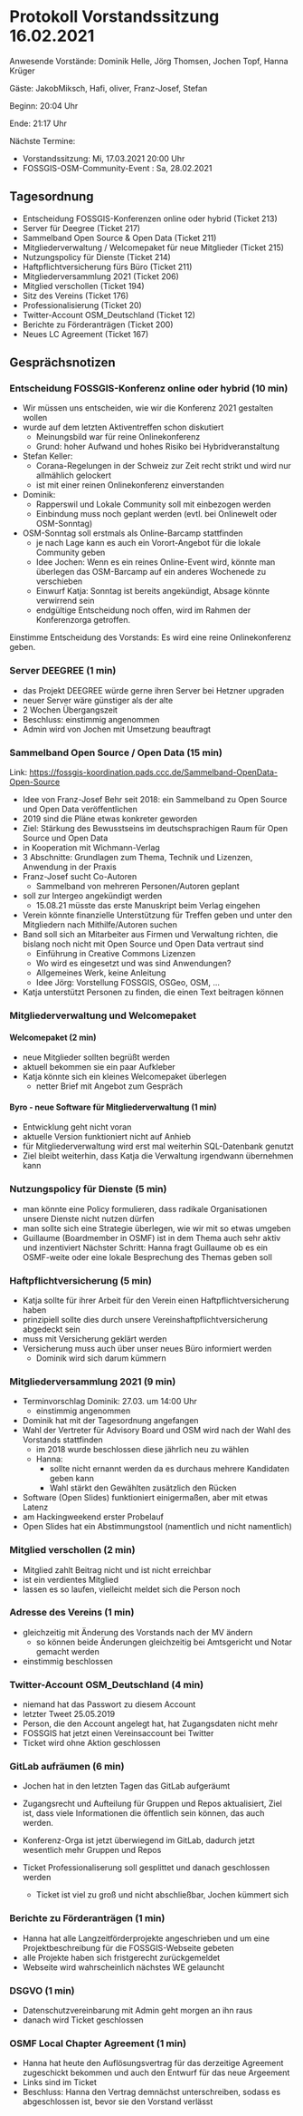 # Protokoll Vorstandssitzung 16.02.2021

Anwesende Vorstände: Dominik Helle, Jörg Thomsen, Jochen Topf, Hanna Krüger

Gäste: JakobMiksch, Hafi, oliver, Franz-Josef, Stefan

Beginn: 20:04 Uhr

Ende: 21:17 Uhr 

Nächste Termine:

- Vorstandssitzung: Mi, 17.03.2021 20:00 Uhr
- FOSSGIS-OSM-Community-Event : Sa, 28.02.2021

## Tagesordnung

- Entscheidung FOSSGIS-Konferenzen online oder hybrid (Ticket 213)
- Server für Deegree (Ticket 217)
- Sammelband Open Source & Open Data (Ticket 211)
- Mitgliederverwaltung / Welcomepaket für neue Mitglieder (Ticket 215)
- Nutzungspolicy für Dienste (Ticket 214)
- Haftpflichtversicherung fürs Büro (Ticket 211)
- Mitgliederversammlung 2021 (Ticket 206)
- Mitglied verschollen (Ticket 194)
- Sitz des Vereins (Ticket 176)
- Professionalisierung (Ticket 20)
- Twitter-Account OSM_Deutschland (Ticket 12)
- Berichte zu Förderanträgen (Ticket 200)
- Neues LC Agreement (Ticket 167)


## Gesprächsnotizen

### Entscheidung FOSSGIS-Konferenz online oder hybrid (10 min)

- Wir müssen uns entscheiden, wie wir die Konferenz 2021 gestalten wollen
- wurde auf dem letzten Aktiventreffen schon diskutiert
    - Meinungsbild war für reine Onlinekonferenz
    - Grund: hoher Aufwand und hohes Risiko bei Hybridveranstaltung
- Stefan Keller: 
    - Corana-Regelungen in der Schweiz zur Zeit recht strikt und wird nur allmählich gelockert
    - ist mit einer reinen Onlinekonferenz einverstanden
- Dominik:
    - Rapperswil und Lokale Community soll mit einbezogen werden
    - Einbindung muss noch geplant werden (evtl. bei Onlinewelt oder OSM-Sonntag)
- OSM-Sonntag soll erstmals als Online-Barcamp stattfinden
    - je nach Lage kann es auch ein Vorort-Angebot für die lokale Community geben
    - Idee Jochen: Wenn es ein reines Online-Event wird, könnte man überlegen das OSM-Barcamp auf ein anderes Wochenede zu verschieben 
    - Einwurf Katja: Sonntag ist bereits angekündigt, Absage könnte verwirrend sein
    - endgültige Entscheidung noch offen, wird im Rahmen der Konferenzorga getroffen.

Einstimme Entscheidung des Vorstands: Es wird eine reine Onlinekonferenz geben.

### Server DEEGREE (1 min)

- das Projekt DEEGREE würde gerne ihren Server bei Hetzner upgraden
- neuer Server wäre günstiger als der alte
- 2 Wochen Übergangszeit
- Beschluss: einstimmig angenommen
- Admin wird von Jochen mit Umsetzung beauftragt

### Sammelband Open Source / Open Data (15 min)

Link: https://fossgis-koordination.pads.ccc.de/Sammelband-OpenData-Open-Source

- Idee von Franz-Josef Behr seit 2018: ein Sammelband zu Open Source und Open Data veröffentlichen
- 2019 sind die Pläne etwas konkreter geworden
- Ziel: Stärkung des Bewusstseins im deutschsprachigen Raum für Open Source und Open Data
- in Kooperation mit Wichmann-Verlag
- 3 Abschnitte: Grundlagen zum Thema, Technik und Lizenzen, Anwendung in der Praxis
- Franz-Josef sucht Co-Autoren
    - Sammelband von mehreren Personen/Autoren geplant
- soll zur Intergeo angekündigt werden
    - 15.08.21 müsste das erste Manuskript beim Verlag eingehen
- Verein könnte finanzielle Unterstützung für Treffen geben und unter den Mitgliedern nach Mithilfe/Autoren suchen
- Band soll sich an Mitarbeiter aus Firmen und Verwaltung richten, die bislang noch nicht mit Open Source und Open Data vertraut sind
    - Einführung in Creative Commons Lizenzen
    - Wo wird es eingesetzt und was sind Anwendungen?
    - Allgemeines Werk, keine Anleitung
    - Idee Jörg: Vorstellung FOSSGIS, OSGeo, OSM, ...
- Katja unterstützt Personen zu finden, die einen Text beitragen können

### Mitgliederverwaltung und Welcomepaket

#### Welcomepaket (2 min)

- neue Mitglieder sollten begrüßt werden
- aktuell bekommen sie ein paar Aufkleber
- Katja könnte sich ein kleines Welcomepaket überlegen
    - netter Brief mit Angebot zum Gespräch

#### Byro - neue Software für Mitgliederverwaltung (1 min)

- Entwicklung geht nicht voran
- aktuelle Version funktioniert nicht auf Anhieb
- für Mitgliederverwaltung wird erst mal weiterhin SQL-Datenbank genutzt
- Ziel bleibt weiterhin, dass Katja die Verwaltung irgendwann übernehmen kann

### Nutzungspolicy für Dienste (5 min)

- man könnte eine Policy formulieren, dass radikale Organisationen unsere Dienste nicht nutzen dürfen
- man sollte sich eine Strategie überlegen, wie wir mit so etwas umgeben
- Guillaume (Boardmember in OSMF) ist in dem Thema auch sehr aktiv und inzentiviert
     Nächster Schritt: Hanna fragt Guillaume ob es ein OSMF-weite oder eine lokale Besprechung des Themas geben soll

### Haftpflichtversicherung  (5 min)

- Katja sollte für ihrer Arbeit für den Verein einen Haftpflichtversicherung haben
- prinzipiell sollte dies durch unsere Vereinshaftpflichtversicherung abgedeckt sein
- muss mit Versicherung geklärt werden
- Versicherung muss auch über unser neues Büro informiert werden
    - Dominik wird sich darum kümmern

### Mitgliederversammlung 2021 (9 min)

- Terminvorschlag Dominik: 27.03. um 14:00 Uhr
    - einstimmig angenommen
- Dominik hat mit der Tagesordnung angefangen
- Wahl der Vertreter für Advisory Board und OSM wird nach der Wahl des Vorstands stattfinden
    - im 2018 wurde beschlossen diese jährlich neu zu wählen
    - Hanna: 
        - sollte nicht ernannt werden da es durchaus mehrere Kandidaten geben kann
        - Wahl stärkt den Gewählten zusätzlich den Rücken
- Software (Open Slides) funktioniert einigermaßen, aber mit etwas Latenz
- am Hackingweekend erster Probelauf
- Open Slides hat ein Abstimmungstool (namentlich und nicht namentlich)

### Mitglied verschollen (2 min)

- Mitglied zahlt Beitrag nicht und ist nicht erreichbar
- ist ein verdientes Mitglied
- lassen es so laufen, vielleicht meldet sich die Person noch

### Adresse des Vereins (1 min)

- gleichzeitig mit Änderung des Vorstands nach der MV ändern
    - so können beide Änderungen gleichzeitig bei Amtsgericht und Notar gemacht werden
- einstimmig beschlossen

### Twitter-Account OSM_Deutschland (4 min)

- niemand hat das Passwort zu diesem Account
- letzter Tweet 25.05.2019
- Person, die den Account angelegt hat, hat Zugangsdaten nicht mehr
- FOSSGIS hat jetzt einen Vereinsaccount bei Twitter
- Ticket wird ohne Aktion geschlossen

### GitLab aufräumen (6 min)

- Jochen hat in den letzten Tagen das GitLab aufgeräumt
- Zugangsrecht und Aufteilung für Gruppen und Repos aktualisiert, Ziel ist, dass viele Informationen die öffentlich sein können, das auch werden.
- Konferenz-Orga ist jetzt überwiegend im GitLab, dadurch jetzt wesentlich mehr Gruppen und Repos

- Ticket Professionaliserung soll gesplittet und danach geschlossen werden
    - Ticket ist viel zu groß und nicht abschließbar, Jochen kümmert sich

### Berichte zu Förderanträgen (1 min)

- Hanna hat alle Langzeitförderprojekte angeschrieben und um eine Projektbeschreibung für die FOSSGIS-Webseite gebeten
- alle Projekte haben sich fristgerecht zurückgemeldet
- Webseite wird wahrscheinlich nächstes WE gelauncht

### DSGVO (1 min)

- Datenschutzvereinbarung mit Admin geht morgen an ihn raus
- danach wird Ticket geschlossen

### OSMF Local Chapter Agreement (1 min)

- Hanna hat heute den Auflösungsvertrag für das derzeitige Agreement zugeschickt bekommen und auch den Entwurf für das neue Argeement
- Links sind im Ticket
- Beschluss: Hanna den Vertrag demnächst unterschreiben, sodass es abgeschlossen ist, bevor sie den Vorstand verlässt